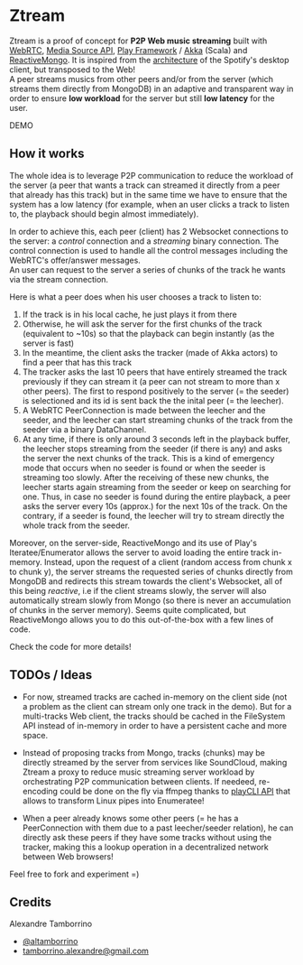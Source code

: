 # Ztream

Ztream is a proof of concept for **P2P Web music streaming** built with [WebRTC](http://www.webrtc.org/), [Media Source API]("https://dvcs.w3.org/hg/html-media/raw-file/tip/media-source/media-source.html"), [Play Framework]("http://www.playframework.com/") / [Akka](http://akka.io/) (Scala) and [ReactiveMongo]("http://reactivemongo.org/"). It is inspired from the 
[architecture](http://www.csc.kth.se/~gkreitz/spotify-p2p10/spotify-p2p10.pdf) of the Spotify's desktop client, but transposed to the Web!  
A peer streams musics from other peers and/or from the server (which streams them directly from MongoDB) in an adaptive and transparent way in order to ensure **low workload** for the server but still **low latency** for the user.

DEMO

## How it works

The whole idea is to leverage P2P communication to reduce the workload of the server (a peer that wants a track can streamed it directly from a peer that already has this track) but in the same time we have to ensure that the system has a low latency (for example, when an user clicks a track to listen to, the playback should begin almost immediately).

In order to achieve this, each peer (client) has 2 Websocket connections to the server: a *control* connection and a *streaming* binary connection. The control connection is used to handle all the control messages including the WebRTC's offer/answer messages.  
An user can request to the server a series of chunks of the track he wants via the stream connection.

Here is what a peer does when his user chooses a track to listen to:

1. If the track is in his local cache, he just plays it from there
2. Otherwise, he will ask the server for the first chunks of the track (equivalent to ~10s) so that the playback can begin instantly (as the server is fast)
3. In the meantime, the client asks the tracker (made of Akka actors) to find a peer that has this track
4. The tracker asks the last 10 peers that have entirely streamed the track previously if they can stream it (a peer can not stream to more than x other peers). The first to respond positively to the server (= the seeder) is selectioned and its id is sent back the the inital peer (= the leecher).
5. A WebRTC PeerConnection is made between the leecher and the seeder, and the leecher can start streaming chunks of the track from the seeder via a binary DataChannel.
6. At any time, if there is only around 3 seconds left in the playback buffer, the leecher stops streaming from the seeder (if there is any) and asks the server the next chunks of the track. This is a kind of emergency mode that occurs when no seeder is found or when the seeder is streaming too slowly. After the receiving of these new chunks, the leecher starts again streaming from the seeder or keep on searching for one.
Thus, in case no seeder is found during the entire playback, a peer asks the server every 10s (approx.) for the next 10s of the track. On the contrary, if a seeder is found, the leecher will try to stream directly the whole track from the seeder.

Moreover, on the server-side, ReactiveMongo and its use of Play's Iteratee/Enumerator allows the server to avoid loading the entire track in-memory. Instead, upon the request of a client (random access from chunk x to chunk y), the server streams the requested series of chunks directly from MongoDB  and redirects this stream towards the client's Websocket, all of this being *reactive*, i.e if the client streams slowly, the server will also automatically stream slowly from Mongo (so there is never an accumulation of chunks in the server memory). Seems quite complicated, but ReactiveMongo allows you to do this out-of-the-box with a few lines of code.

Check the code for more details!


## TODOs / Ideas

* For now, streamed tracks are cached in-memory on the client side (not a problem as the client can stream only one track in the demo). But for a multi-tracks Web client, the tracks should be cached in the FileSystem API instead of in-memory in order to have a persistent cache and more space.

* Instead of proposing tracks from Mongo, tracks (chunks) may be directly streamed by the server from services like SoundCloud, making Ztream a proxy to reduce music streaming server workload by orchestrating P2P communication between clients. If needeed, re-encoding could be done on the fly via ffmpeg thanks to [playCLI API](https://github.com/gre/playCLI) that allows to transform Linux pipes into Enumeratee!

* When a peer already knows some other peers (= he has a PeerConnection with them due to a past leecher/seeder relation), he can directly ask these peers if they have some tracks without using the tracker, making this a lookup operation in a decentralized network between Web browsers!

Feel free to fork and experiment =)

## Credits

Alexandre Tamborrino

* [@altamborrino](https://twitter.com/altamborrino)
* tamborrino.alexandre@gmail.com






